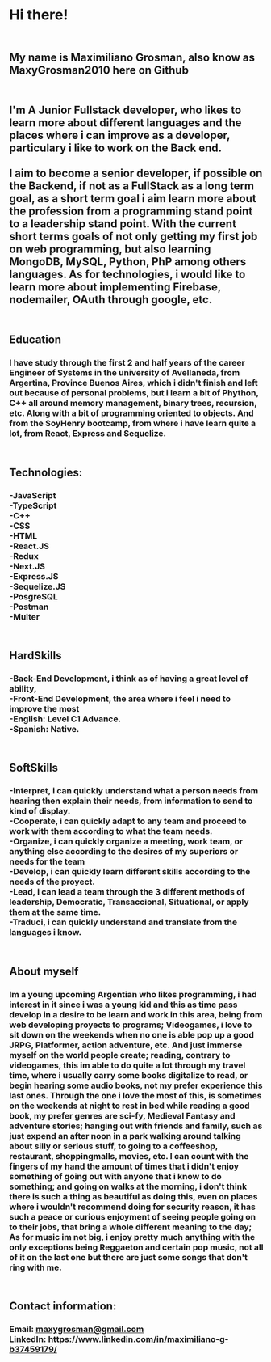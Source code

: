 # Hi there!
## <br>My name is Maximiliano Grosman, also know as MaxyGrosman2010 here on Github
## <br>I'm A Junior Fullstack developer, who likes to learn more about different languages and the places where i can improve as a developer, particulary i like to work on the Back end.<br><br>I aim to become a senior developer, if possible on the Backend, if not as a FullStack as a long term goal, as a short term goal i aim learn more about the profession from a programming stand point to a leadership stand point. With the current short terms goals of not only getting my first job on web programming, but also learning MongoDB, MySQL, Python, PhP among others languages. As for technologies, i would like to learn more about implementing Firebase, nodemailer, OAuth through google, etc.
## <br>Education
### I have study through the first 2 and half years of the career Engineer of Systems in the university of Avellaneda, from Argertina, Province Buenos Aires, which i didn't finish and left out because of personal problems, but i learn a bit of Phython, C++ all around memory management, binary trees, recursion, etc. Along with a bit of programming oriented to objects. And from the SoyHenry bootcamp, from where i have learn quite a lot, from React, Express and Sequelize.<br>
## <br>Technologies:
### -JavaScript<br>-TypeScript<br>-C++<br>-CSS<br>-HTML<br>-React.JS<br>-Redux<br>-Next.JS<br>-Express.JS<br>-Sequelize.JS<br>-PosgreSQL<br>-Postman<br>-Multer<br>
## <br>HardSkills
### -Back-End Development, i think as of having a great level of ability, <br>-Front-End Development, the area where i feel i need to improve the most <br>-English: Level C1 Advance.<br>-Spanish: Native.<bd>
## <br>SoftSkills
### -Interpret, i can quickly understand what a person needs from hearing then explain their needs, from information to send to kind of display.<br>-Cooperate, i can quickly adapt to any team and proceed to work with them according to what the team needs.<br>-Organize, i can quickly organize a meeting, work team, or anything else according to the desires of my superiors or needs for the team<br>-Develop, i can quickly learn different skills according to the needs of the proyect.<br>-Lead, i can lead a team through the 3 different methods of leadership, Democratic, Transaccional, Situational, or apply them at the same time.<br>-Traduci, i can quickly understand and translate from the languages i know.<br>
## <br>About myself
### Im a young upcoming Argentian who likes programming, i had interest in it since i was a young kid and this as time pass develop in a desire to be learn and work in this area, being from web developing proyects to programs; Videogames, i love to sit down on the weekends when no one is able pop up a good JRPG, Platformer, action adventure, etc. And just immerse myself on the world people create; reading, contrary to videogames, this im able to do quite a lot through my travel time, where i usually carry some books digitalize to read, or begin hearing some audio books, not my prefer experience this last ones. Through the one i love the most of this, is sometimes on the weekends at night to rest in bed while reading a good book, my prefer genres are sci-fy, Medieval Fantasy and adventure stories; hanging out with friends and family, such as just expend an after noon in a park walking around talking about silly or serious stuff, to going to a coffeeshop, restaurant, shoppingmalls, movies, etc. I can count with the fingers of my hand the amount of times that i didn't enjoy something of going out with anyone that i know to do something; and going on walks at the morning, i don't think there is such a thing as beautiful as doing this, even on places where i wouldn't recommend doing for security reason, it has such a peace or curious enjoyment of seeing people going on to their jobs, that bring a whole different meaning to the day; As for music im not big, i enjoy pretty much anything with the only exceptions being Reggaeton and certain pop music, not all of it on the last one but there are just some songs that don't ring with me.<br>
## <br>Contact information: 
### Email: maxygrosman@gmail.com<br>LinkedIn: https://www.linkedin.com/in/maximiliano-g-b37459179/<br>
